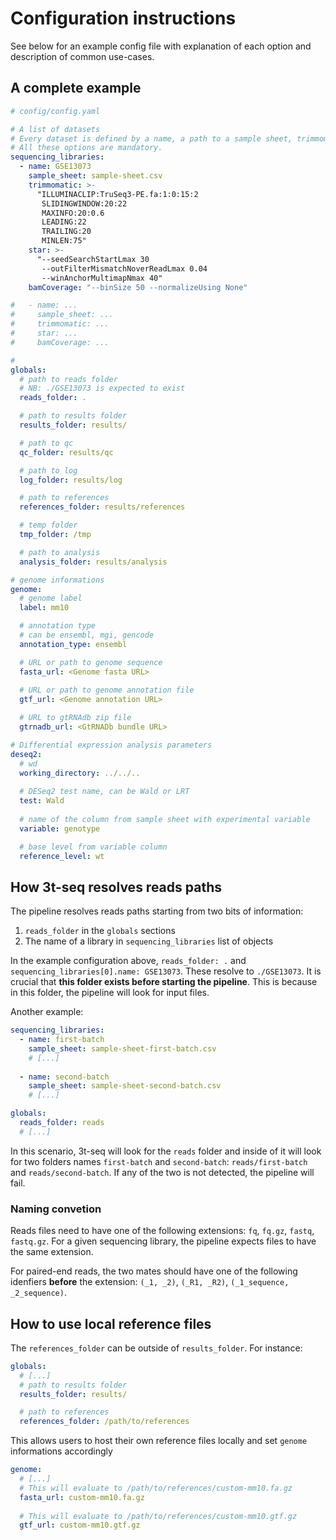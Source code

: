 # Configuration instructions

See below for an example config file with explanation of each option and description of common use-cases.

## A complete example

```yaml
# config/config.yaml

# A list of datasets 
# Every dataset is defined by a name, a path to a sample sheet, trimmomatic, star and bamCoverage options.
# All these options are mandatory.
sequencing_libraries:
  - name: GSE13073
    sample_sheet: sample-sheet.csv
    trimmomatic: >-
      "ILLUMINACLIP:TruSeq3-PE.fa:1:0:15:2
       SLIDINGWINDOW:20:22
       MAXINFO:20:0.6
       LEADING:22
       TRAILING:20
       MINLEN:75"
    star: >-
      "--seedSearchStartLmax 30
       --outFilterMismatchNoverReadLmax 0.04
       --winAnchorMultimapNmax 40"
    bamCoverage: "--binSize 50 --normalizeUsing None"

#   - name: ...
#     sample_sheet: ...
#     trimmomatic: ...
#     star: ...
#     bamCoverage: ...

# 
globals:
  # path to reads folder 
  # NB: ./GSE13073 is expected to exist
  reads_folder: .

  # path to results folder
  results_folder: results/

  # path to qc
  qc_folder: results/qc

  # path to log
  log_folder: results/log

  # path to references
  references_folder: results/references

  # temp folder
  tmp_folder: /tmp

  # path to analysis
  analysis_folder: results/analysis

# genome informations
genome:
  # genome label
  label: mm10

  # annotation type
  # can be ensembl, mgi, gencode
  annotation_type: ensembl

  # URL or path to genome sequence
  fasta_url: <Genome fasta URL>
  
  # URL or path to genome annotation file
  gtf_url: <Genome annotation URL>

  # URL to gtRNAdb zip file
  gtrnadb_url: <GtRNADb bundle URL>

# Differential expression analysis parameters
deseq2:
  # wd
  working_directory: ../../..  
  
  # DESeq2 test name, can be Wald or LRT
  test: Wald
  
  # name of the column from sample sheet with experimental variable
  variable: genotype

  # base level from variable column
  reference_level: wt
```

## How 3t-seq resolves reads paths

The pipeline resolves reads paths starting from two bits of information:
1. `reads_folder` in the `globals` sections
2. The name of a library in `sequencing_libraries` list of objects

In the example configuration above, `reads_folder: .` and `sequencing_libraries[0].name: GSE13073`. These resolve to `./GSE13073`. It is crucial that **this folder exists before starting the pipeline**. This is because in this folder, the pipeline will look for input files.

Another example:
```yaml
sequencing_libraries:
  - name: first-batch
    sample_sheet: sample-sheet-first-batch.csv
    # [...]
  
  - name: second-batch
    sample_sheet: sample-sheet-second-batch.csv
    # [...]

globals:
  reads_folder: reads
  # [...]
```

In this scenario, 3t-seq will look for the `reads` folder and inside of it will look for two folders names `first-batch` and `second-batch`: `reads/first-batch` and `reads/second-batch`. If any of the two is not detected, the pipeline will fail.

### Naming convetion

Reads files need to have one of the following extensions: `fq`, `fq.gz`, `fastq`, `fastq.gz`. For a given sequencing library, the pipeline expects files to have the same extension.

For paired-end reads, the two mates should have one of the following idenfiers **before** the extension: `(_1, _2)`, `(_R1, _R2)`, `(_1_sequence, _2_sequence)`.


## How to use local reference files

The `references_folder` can be outside of `results_folder`. For instance:
```yaml
globals:
  # [...]
  # path to results folder
  results_folder: results/

  # path to references
  references_folder: /path/to/references
```

This allows users to host their own reference files locally and set `genome` informations accordingly

```yaml
genome:
  # [...]
  # This will evaluate to /path/to/references/custom-mm10.fa.gz
  fasta_url: custom-mm10.fa.gz
  
  # This will evaluate to /path/to/references/custom-mm10.gtf.gz
  gtf_url: custom-mm10.gtf.gz
```
